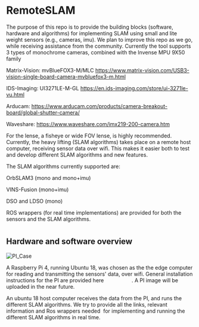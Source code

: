 # RemoteSLAM

The purpose of this repo is to provide the building blocks (software, hardware and algorithms) for implementing SLAM using small and lite weight sensors (e.g., cameras, imu).
We plan to improve this repo as we go, while receiving assistance from the community.
Currently the tool supports 3 types of monochrome cameras, combined with the Invense MPU 9X50 family

Matrix-Vision:  mvBlueFOX3-M/MLC
https://www.matrix-vision.com/USB3-vision-single-board-camera-mvbluefox3-m.html

IDS-Imaging:  UI3271LE-M-GL 
https://en.ids-imaging.com/store/ui-3271le-vu.html

Arducam: 
https://www.arducam.com/products/camera-breakout-board/global-shutter-camera/

Waveshare:
https://www.waveshare.com/imx219-200-camera.htm

For the lense, a fisheye or wide FOV lense, is highly recommended.
Currently, the heavy lifting (SLAM algorithms) takes place on a remote host computer, receiving sensor data over wifi. This makes it easier both to test and develop different SLAM algorithms and new features.

The SLAM algorithms currently supported are:

OrbSLAM3 (mono and mono+imu)

VINS-Fusion (mono+imu)

DSO and LDSO (mono)

ROS wrappers (for real time implementations) are provided for both the sensors and the SLAM algorithms.
#
#
## Hardware and software overview

![PI_Case](https://github.com/tau-adl/RemoteSLAM/blob/main/PI_case_small.jpg)

A Raspberry Pi 4, running Ubuntu 18, was chosen as the the edge computer for reading and transmitting the sensors' data, over wifi. General installation instructions for the PI are provided here                   . A PI image will be uploaded in the near future.

An ubuntu 18 host computer receives the data from the PI, and runs the different SLAM algorithms. We try to provide all the links, relevant information and Ros wrappers needed  for implementing and running the different SLAM algorithms in real time. 
